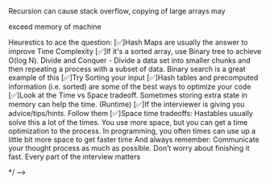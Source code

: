 <!-- 
Beginner Level:
Sum of Elements: Calculate the sum of all elements in an array.

Maximum Element: Find the maximum element in an array.

Minimum Element: Determine the minimum element in an array.

Array Reversal: Reverse the elements of an array in-place.

Array Rotation: Rotate the elements of an array left or right by a specified number of positions.

Duplicate Removal: Remove duplicates from an array while preserving the order of elements.

Array Sorting: Implement a simple sorting algorithm (e.g., Bubble Sort) to sort an array in ascending order.

Finding the Second Largest Element: Find the second largest element in an array.

Finding Pairs with a Given Sum: Find all pairs of elements in an array that sum up to a given target value.

Frequency of Elements: Count the frequency of each element in an array and return a dictionary with elements as keys and frequencies as values.

Intermediate Level:
Intersection of Two Arrays: Find the intersection of two arrays, i.e., elements that appear in both arrays.

Union of Two Arrays: Compute the union of two arrays, i.e., elements that appear in either array.

Largest Continuous Subarray Sum: Find the subarray with the largest sum within a given array (Kadane's algorithm).

Majority Element: Determine the majority element (appearing more than n/2 times) in an array.

Product of Array Except Self: Calculate the product of every element except the current element in an array.

Leaders in an Array: Find all the leaders in an array. An element is called a leader if there are no elements greater than it to its right.

Stock Buy and Sell: Determine the maximum profit that can be obtained by buying and selling stocks at the correct times given an array of stock prices.

Find Missing Number: Given an array containing n distinct numbers taken from 0, 1, 2, ..., n, find the one that is missing.

Merge Sorted Arrays: Merge two sorted arrays into a single sorted array.

Smallest Missing Positive Integer: Find the smallest missing positive integer in an array.

Advanced Level:
Longest Increasing Subsequence: Find the length of the longest increasing subsequence in an array.

Next Permutation: Implement the next lexicographically greater permutation of numbers in an array.

Trapping Rain Water: Given n non-negative integers representing an elevation map, calculate how much water it can trap after raining.

Maximum Product Subarray: Find the contiguous subarray within an array that has the largest product of its elements.

Kth Smallest Element in an Array: Find the kth smallest element in an unsorted array.

Minimum Size Subarray Sum: Find the minimum size subarray whose sum is greater than or equal to a given target.

Valid Mountain Array: Determine if an array can form a valid mountain pattern.

First Missing Positive: Find the first missing positive integer in an unsorted array.

Remove Duplicates in Place: Remove duplicates from a sorted array in-place such that each element appears only once and returns the new length.

Product of Three Numbers: Find the maximum product of three numbers in an array.

These challenges span different difficulty levels and cover various aspects of array manipulation, algorithms, and problem-solving skills using 1D arrays in Python. They're designed to progressively challenge your skills as you move from beginner to intermediate and advanced levels.

============================================================

/* 

# how to solve problems:
==

Interview Cheat Sheet

From Andrei Neagoie's Master The Coding Interview: Data Structures + Algorithms

The 3 pillars of good code:

1. Readable
2. Time Complexity
3. Space Complexity

What skills interviewer is looking for:

Analytic Skills - How can you think through problems and analyze things?
Coding Skills - Do you code well, by writing clean, simple, organized, readable code?
Technical knowledge - Do you know the fundamentals of the job you're applying for?
Communication skills: Does your personality match the companies’ culture?

Step By Step through a problem:

1. When the interviewer says the question, write down the key points at the top (i.e. sorted array). Make sure you have all the details. Show how organized you are.

2. Make sure you double check: What are the inputs? What are the outputs?

3. What is the most important value of the problem? Do you have time, and space and memory,

etc.. What is the main goal?

4. Don't be annoying and ask too many questions.

5. Start with the naive/brute force approach. First thing that comes into mind. It shows that you’re able to think well and critically (you don't need to write this code, just speak about it).

6. Tell them why this approach is not the best (i.e. O(n^2) or higher, not readable, etc...)

7. Walk through your approach, comment things and see where you may be able to break things.

Any repetition, bottlenecks like O(N^2), or unnecessary work? Did you use all the information the interviewer gave you? Bottleneck is the part of the code with the biggest Big O. Focus on that. Sometimes this occurs with repeated work as well.

8. Before you start coding, walk through your code and write down the steps you are going to
follow.

9. Modularize your code from the very beginning. Break up your code into beautiful small pieces
and add just comments if you need to.

10. Start actually writing your code now. Keep in mind that the more you prepare and understand
what you need to code, the better the whiteboard will go. So never start a whiteboard
interview not being sure of how things are going to work out. That is a recipe for disaster.

Keep in mind: A lot of interviews ask questions that you won’t be able to fully answer on time.
So think: What can I show in order to show that I can do this and I am better than other
coders. Break things up in Functions (if you can’t remember a method, just make up a function
and you will at least have it there. Write something, and start with the easy part.

11. Think about error checks and how you can break this code. Never make assumptions about the
input. Assume people are trying to break your code and that Darth Vader is using your
function. How will you safeguard it? Always check for false inputs that you don’t want. Here is
a trick: Comment in the code, the checks that you want to do… write the function, then tell the
interviewer that you would write tests now to make your function fail (but you won't need to
actually write the tests).

12. Don’t use bad/confusing names like i and j. Write code that reads well.

13. Test your code: Check for no params, 0, undefined, null, massive arrays, async code, etc… Ask
the interviewer if we can make assumption about the code. Can you make the answer return
an error? Poke holes into your solution. Are you repeating yourself?

14. Finally talk to the interviewer where you would improve the code. Does it work? Are there
different approaches? Is it readable? What would you google to improve? How can
performance be improved? Possibly: Ask the interviewer what was the most interesting
solution you have seen to this problem

15. If your interviewer is happy with the solution, the interview usually ends here. It is also
common that the interviewer asks you extension questions, such as how you would handle the
problem if the whole input is too large to fit into memory, or if the input arrives as a stream.

This is a common follow-up question at Google, where they care a lot about scale. The answer
is usually a divide-and-conquer approach — perform distributed processing of the data and only
read certain chunks of the input from disk into memory, write the output back to disk and
combine them later.Good code checklist:

[✅]It works
[✅]Good use of data structures
[✅]Code Re-use/ Do Not Repeat Yourself
[✅]Modular - makes code more readable, maintainable and testable
[✅]Less than O(N^2). We want to avoid nested loops if we can since they are expensive. Two
separate loops are better than 2 nested loops
[✅]Low Space Complexity --> Recursion can cause stack overflow, copying of large arrays may
exceed memory of machine

Heurestics to ace the question:
[✅]Hash Maps are usually the answer to improve Time Complexity
[✅]If it's a sorted array, use Binary tree to achieve O(log N). Divide and Conquer - Divide a data set
into smaller chunks and then repeating a process with a subset of data. Binary search is a great
example of this
[✅]Try Sorting your input
[✅]Hash tables and precomputed information (i.e. sorted) are some of the best ways to optimize your
code
[✅]Look at the Time vs Space tradeoff. Sometimes storing extra state in memory can help the time.
(Runtime)
[✅]If the interviewer is giving you advice/tips/hints. Follow them
[✅]Space time tradeoffs: Hastables usually solve this a lot of the times. You use more space, but you
can get a time optimization to the process. In programming, you often times can use up a little bit
more space to get faster time
And always remember: Communicate your thought process as much as possible. Don’t worry about
finishing it fast. Every part of the interview matters

*/
 -->